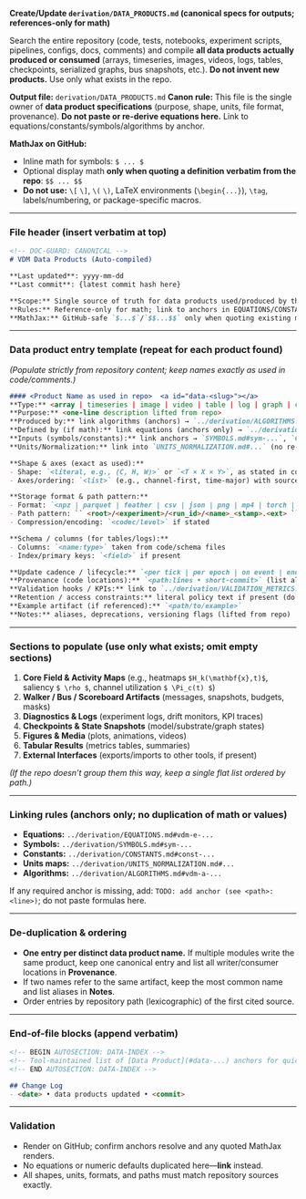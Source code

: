 **Create/Update `derivation/DATA_PRODUCTS.md` (canonical specs for outputs; references-only for math)**

Search the entire repository (code, tests, notebooks, experiment scripts, pipelines, configs, docs, comments) and compile **all data products actually produced or consumed** (arrays, timeseries, images, videos, logs, tables, checkpoints, serialized graphs, bus snapshots, etc.). **Do not invent new products.** Use only what exists in the repo.

**Output file:** `derivation/DATA_PRODUCTS.md`
**Canon rule:** This file is the single owner of **data product specifications** (purpose, shape, units, file format, provenance). **Do not paste or re-derive equations here.** Link to equations/constants/symbols/algorithms by anchor.

**MathJax on GitHub:**

* Inline math for symbols: `$ ... $`
* Optional display math **only when quoting a definition verbatim from the repo**: `$$ ... $$`
* **Do not use:** `\[` `\]`, `\(` `\)`, LaTeX environments (`\begin{...}`), `\tag`, labels/numbering, or package-specific macros.

---

### File header (insert verbatim at top)

```markdown
<!-- DOC-GUARD: CANONICAL -->
# VDM Data Products (Auto-compiled)

**Last updated**: yyyy-mm-dd 
**Last commit**: {latest commit hash here}

**Scope:** Single source of truth for data products used/produced by this repository: purpose, shape, units, storage format, file paths, and provenance.  
**Rules:** Reference-only for math; link to anchors in EQUATIONS/CONSTANTS/SYMBOLS/UNITS/ALGORITHMS.  
**MathJax:** GitHub-safe `$...$`/`$$...$$` only when quoting existing math.
```

---

### Data product entry template (repeat for each product found)

*(Populate strictly from repository content; keep names exactly as used in code/comments.)*

```markdown
#### <Product Name as used in repo>  <a id="data-<slug>"></a>
**Type:** <array | timeseries | image | video | table | log | graph | checkpoint | other>  
**Purpose:** <one-line description lifted from repo>  
**Produced by:** link algorithms (anchors) → `../derivation/ALGORITHMS.md#vdm-a-###`  
**Defined by (if math):** link equations (anchors only) → `../derivation/EQUATIONS.md#vdm-e-###`  
**Inputs (symbols/constants):** link anchors → `SYMBOLS.md#sym-...`, `CONSTANTS.md#const-...`  
**Units/Normalization:** link into `UNITS_NORMALIZATION.md#...` (no re-explanations)

**Shape & axes (exact as used):**
- Shape: `<literal, e.g., (C, H, W)>` or `<T × X × Y>`, as stated in code/docs
- Axes/ordering: `<list>` (e.g., channel-first, time-major) with source lines

**Storage format & path pattern:**
- Format: `<npz | parquet | feather | csv | json | png | mp4 | torch | safetensors | other>`
- Path pattern: `` <root>/<experiment>/<run_id>/<name>_<stamp>.<ext> `` (quote exactly from repo)
- Compression/encoding: `<codec/level>` if stated

**Schema / columns (for tables/logs):**
- Columns: `<name:type>` taken from code/schema files
- Index/primary keys: `<field>` if present

**Update cadence / lifecycle:** `<per tick | per epoch | on event | end-of-run>`  
**Provenance (code locations):** `<path:lines • short-commit>` (list all writers/consumers)  
**Validation hooks / KPIs:** link to `../derivation/VALIDATION_METRICS.md#kpi-...`  
**Retention / access constraints:** literal policy text if present (do not invent)  
**Example artifact (if referenced):** `<path/to/example>`  
**Notes:** aliases, deprecations, versioning flags (lifted from repo)
```

---

### Sections to populate (use only what exists; omit empty sections)

1. **Core Field & Activity Maps** (e.g., heatmaps `$H_k(\mathbf{x},t)$`, saliency `$ \rho $`, channel utilization `$ \Pi_c(t) $`)
2. **Walker / Bus / Scoreboard Artifacts** (messages, snapshots, budgets, masks)
3. **Diagnostics & Logs** (experiment logs, drift monitors, KPI traces)
4. **Checkpoints & State Snapshots** (model/substrate/graph states)
5. **Figures & Media** (plots, animations, videos)
6. **Tabular Results** (metrics tables, summaries)
7. **External Interfaces** (exports/imports to other tools, if present)

*(If the repo doesn’t group them this way, keep a single flat list ordered by path.)*

---

### Linking rules (anchors only; no duplication of math or values)

* **Equations:** `../derivation/EQUATIONS.md#vdm-e-...`
* **Symbols:** `../derivation/SYMBOLS.md#sym-...`
* **Constants:** `../derivation/CONSTANTS.md#const-...`
* **Units maps:** `../derivation/UNITS_NORMALIZATION.md#...`
* **Algorithms:** `../derivation/ALGORITHMS.md#vdm-a-...`

If any required anchor is missing, add: `TODO: add anchor (see <path>:<line>)`; do not paste formulas here.

---

### De-duplication & ordering

* **One entry per distinct data product name.** If multiple modules write the same product, keep one canonical entry and list all writer/consumer locations in **Provenance**.
* If two names refer to the same artifact, keep the most common name and list aliases in **Notes**.
* Order entries by repository path (lexicographic) of the first cited source.

---

### End-of-file blocks (append verbatim)

```markdown
<!-- BEGIN AUTOSECTION: DATA-INDEX -->
<!-- Tool-maintained list of [Data Product](#data-...) anchors for quick lookup -->
<!-- END AUTOSECTION: DATA-INDEX -->

## Change Log
- <date> • data products updated • <commit>
```

---

### Validation

* Render on GitHub; confirm anchors resolve and any quoted MathJax renders.
* No equations or numeric defaults duplicated here—**link** instead.
* All shapes, units, formats, and paths must match repository sources exactly.
